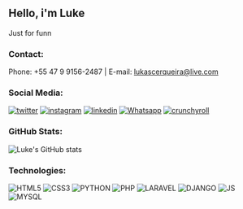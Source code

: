 ## Hello, i'm Luke

Just for funn

### Contact: 

Phone: +55 47 9 9156-2487 | E-mail: lukascerqueira@live.com


### Social Media:

[![twitter](https://img.shields.io/badge/Twitter-1DA1F2?style=for-the-badge&logo=twitter&logoColor=white)]()
[![instagram](https://img.shields.io/badge/Instagram-E4405F?style=for-the-badge&logo=instagram&logoColor=white)](https://www.instagram.com/lucacersan)
[![linkedin](https://img.shields.io/badge/LinkedIn-0077B5?style=for-the-badge&logo=linkedin&logoColor=white)]()
[![Whatsapp](https://img.shields.io/badge/WhatsApp-25D366?style=for-the-badge&logo=whatsapp&logoColor=white)](https://wa.me/5547991562487)
[![crunchyroll](https://img.shields.io/badge/Crunchyroll-F47521?style=for-the-badge&logo=crunchyroll&logoColor=white)]()


### GitHub Stats:

![Luke's GitHub stats](https://github-readme-stats.vercel.app/api?username=ocerqueira&show_icons=true&theme=dracula)


### Technologies:

<div>
  <img alt="HTML5" src="https://img.shields.io/badge/HTML5-E34F26?style=for-the-badge&logo=html5&logoColor=white" />
  <img alt="CSS3" src="https://img.shields.io/badge/CSS3-1572B6?style=for-the-badge&logo=css3&logoColor=white" />
  <img alt="PYTHON" src="https://img.shields.io/badge/Python-14354C?style=for-the-badge&logo=python&logoColor=white" />
  <img alt="PHP" src="https://img.shields.io/badge/PHP-777BB4?style=for-the-badge&logo=php&logoColor=white" />
  <img alt="LARAVEL" src="https://img.shields.io/badge/Laravel-FF2D20?style=for-the-badge&logo=laravel&logoColor=white" />
  <img alt="DJANGO" src="https://img.shields.io/badge/Django-092E20?style=for-the-badge&logo=django&logoColor=white" />
  <img alt="JS" src="https://img.shields.io/badge/JavaScript-323330?style=for-the-badge&logo=javascript&logoColor=F7DF1E" />
  <img alt="MYSQL" src="https://img.shields.io/badge/MySQL-00000F?style=for-the-badge&logo=mysql&logoColor=white" />
</div>
